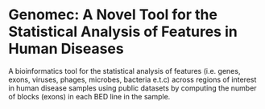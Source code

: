 # Genomec: A Novel Tool for the Statistical Analysis of Features in Human Diseases
A bioinformatics tool for the statistical analysis of features (i.e. genes, exons, viruses, phages, microbes, bacteria e.t.c)
 across regions of interest in human disease samples using public datasets by computing the number of blocks (exons) 
in each BED line in the sample.
